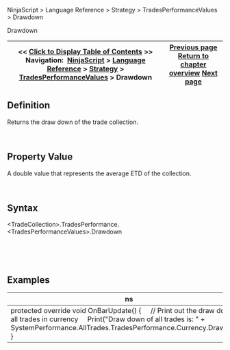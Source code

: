 ﻿


NinjaScript \> Language Reference \> Strategy \> TradesPerformanceValues \> Drawdown






















Drawdown







| \<\< [Click to Display Table of Contents](drawdown.md) \>\> **Navigation:**     [NinjaScript](ninjascript-1.md) \> [Language Reference](language_reference_wip-1.md) \> [Strategy](strategy-1.md) \> [TradesPerformanceValues](tradesperformancevalues-1.md) \> Drawdown | [Previous page](cumprofit-1.md) [Return to chapter overview](tradesperformancevalues-1.md) [Next page](largestloser-1.md) |
| --- | --- |











## Definition


Returns the draw down of the trade collection.  

 


## Property Value


A double value that represents the average ETD of the collection.


 


## Syntax
\<TradeCollection\>.TradesPerformance.\<TradesPerformanceValues\>.Drawdown


 


 


## 


## Examples




| ns |
| --- |
| protected override void OnBarUpdate() {      // Print out the draw down of all trades in currency      Print("Draw down of all trades is: " \+ SystemPerformance.AllTrades.TradesPerformance.Currency.Drawdown); } |









